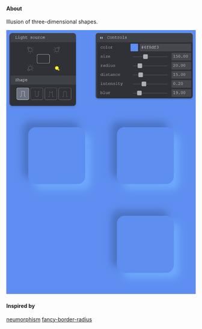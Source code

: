 #### About

Illusion of three-dimensional shapes.

![](src/assets/previews/2021-05-04_18-32-05.png)

#### Inspired by

[neumorphism](https://github.com/adamgiebl/neumorphism)
[fancy-border-radius](https://9elements.github.io/fancy-border-radius/)

